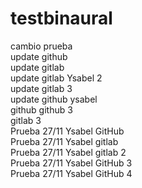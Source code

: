 # testbinaural  
cambio prueba  
update github  
update gitlab  
update gitlab Ysabel 2   
update gitlab 3  
update github ysabel  
github 
github 3  
gitlab 3  
Prueba 27/11 Ysabel GitHub  
Prueba 27/11 Ysabel gitlab   
Prueba 27/11 Ysabel gitlab 2  
Prueba 27/11 Ysabel GitHub 3  
Prueba 27/11 Ysabel GitHub 4  



